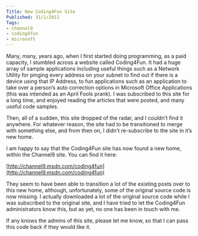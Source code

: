 ```yaml
---
Title: New Coding4Fun Site
Published: 31/1/2011
Tags:
- channel9
- coding4fun
- microsoft
---
```


Many, many, years ago, when I first started doing programming, as a paid capacity, I stumbled across a website called Coding4Fun. It had a huge array of sample applications including useful things such as a Network Utility for pinging every address on your subnet to find out if there is a device using that IP Address, to fun applications such as an application to take over a person’s auto correction options in Microsoft Office Applications (this was intended as an April Fools prank). I was subscribed to this site for a long time, and enjoyed reading the articles that were posted, and many useful code samples.

Then, all of a sudden, this site dropped of the radar, and I couldn’t find it anywhere. For whatever reason, the site had to be transitioned to merge with something else, and from then on, I didn’t re-subscribe to the site in it’s new home.

I am happy to say that the Coding4Fun site has now found a new home, within the Channel9 site. You can find it here:

[http://channel9.msdn.com/coding4fun](http://channel9.msdn.com/coding4fun)

They seem to have been able to transition a lot of the existing posts over to this new home, although, unfortunately, some of the original source code is now missing. I actually downloaded a lot of the original source code while I was subscribed to the original site, and I have tried to let the Coding4Fun administrators know this, but as yet, no one has been in touch with me.

If any knows the admins of this site, please let me know, so that I can pass this code back if they would like it.

